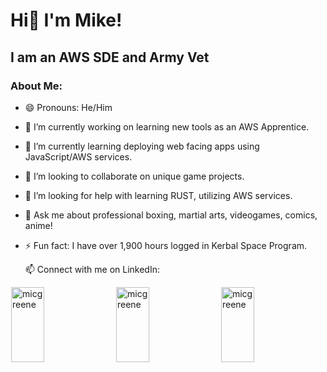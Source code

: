 # Hi👋 I'm Mike!
## I am an AWS SDE and Army Vet

### About Me:
- 😄 Pronouns: He/Him
- 🔭 I’m currently working on learning new tools as an AWS Apprentice.
- 🌱 I’m currently learning deploying web facing apps using JavaScript/AWS services.
- 👯 I’m looking to collaborate on unique game projects.
- 🤔 I’m looking for help with learning RUST, utilizing AWS services.
- 💬 Ask me about professional boxing, martial arts, videogames, comics, anime!
- ⚡ Fun fact: I have over 1,900 hours logged in Kerbal Space Program.

  📫 Connect with me on LinkedIn: 

<div style="display: flex; justify-content: space-evenly">
  <img style="height: 120px; width: calc(100% / 3 - 2px)" 
       src="https://github-readme-stats.vercel.app/api/top-langs?username=micgreene&show_icons=true&locale=en&layout=compact" alt="micgreene">
  <br>
  <img style="height: 120px; width: calc(100% / 3 - 2px)" 
       src="https://github-readme-stats.vercel.app/api?username=micgreene&show_icons=true&locale=en" alt="micgreene" >
  <br>
  <img style="height: 120px; width: calc(100% / 3 - 2px)" 
       src="https://github-readme-streak-stats.herokuapp.com/?user=micgreene&" alt="micgreene">
</div> 
